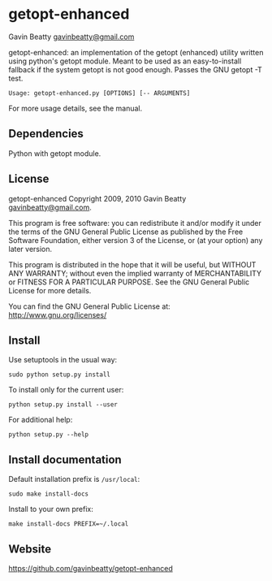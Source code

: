 getopt-enhanced
===============
Gavin Beatty <gavinbeatty@gmail.com>

getopt-enhanced: an implementation of the getopt (enhanced) utility written
using python's getopt module. Meant to be used as an easy-to-install fallback
if the system getopt is not good enough. Passes the GNU getopt -T test.

    Usage: getopt-enhanced.py [OPTIONS] [-- ARGUMENTS]

For more usage details, see the manual.


Dependencies
------------

Python with getopt module.


License
-------

getopt-enhanced Copyright 2009, 2010 Gavin Beatty <gavinbeatty@gmail.com>.

This program is free software: you can redistribute it and/or modify
it under the terms of the GNU General Public License as published by
the Free Software Foundation, either version 3 of the License, or (at
your option) any later version.

This program is distributed in the hope that it will be useful,
but WITHOUT ANY WARRANTY; without even the implied warranty of
MERCHANTABILITY or FITNESS FOR A PARTICULAR PURPOSE.  See the
GNU General Public License for more details.

You can find the GNU General Public License at:
http://www.gnu.org/licenses/


Install
-------

Use setuptools in the usual way:

    sudo python setup.py install

To install only for the current user:

    python setup.py install --user

For additional help:

    python setup.py --help


Install documentation
---------------------

Default installation prefix is `/usr/local`:

    sudo make install-docs

Install to your own prefix:

    make install-docs PREFIX=~/.local


Website
-------

https://github.com/gavinbeatty/getopt-enhanced
